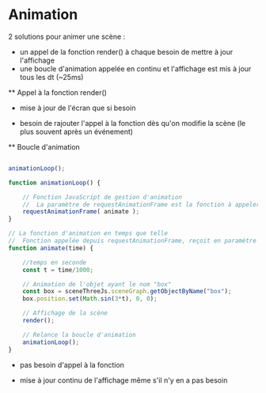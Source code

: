 # Animation

2 solutions pour animer une scène :
* un appel de la fonction render() à chaque besoin de mettre à jour l'affichage
* une boucle d'animation appelée en continu et l'affichage est mis à jour tous les dt (~25ms)

** Appel à la fonction render()
+ mise à jour de l'écran que si besoin
- besoin de rajouter l'appel à la fonction dès qu'on modifie la scène (le plus souvent après un événement)

** Boucle d'animation

```javascript

animationLoop();

function animationLoop() {

    // Fonction JavaScript de gestion d'animation
    //  La paramètre de requestAnimationFrame est la fonction à appeler régulièrement
    requestAnimationFrame( animate );
}

// La fonction d'animation en temps que telle
//  Fonction appelée depuis requestAnimationFrame, reçoit en paramètre le temps écoule (en ms).
function animate(time) {

    //temps en seconde
    const t = time/1000;

    // Animation de l'objet ayant le nom "box"
    const box = sceneThreeJs.sceneGraph.getObjectByName("box");
    box.position.set(Math.sin(3*t), 0, 0);

    // Affichage de la scène
    render();

    // Relance la boucle d'animation
    animationLoop();
}
```

+ pas besoin d'appel à la fonction
- mise à jour continu de l'affichage même s'il n'y en a pas besoin
